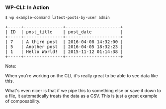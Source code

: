 ### WP-CLI: In Action

```sh
$ wp example-command latest-posts-by-user admin
```

<pre><output class="hljs lang-sh">+-----+---------------+---------------------+
| ID  | post_title    | post_date           |
+-----+---------------+---------------------+
| 7   | A third post  | 2016-04-08 14:32:00 |
| 5   | Another post  | 2016-04-05 18:32:23 |
| 1   | Hello World!  | 2015-11-12 01:14:38 |
+-----+---------------+---------------------+</output></pre>
<!-- .element: class="fragment" -->

Note:

When you're working on the CLI, it's really great to be able to see data like this.

What's even nicer is that if we pipe this to something else or save it down to a file, it automatically treats the data as a CSV. This is just a great example of composability.
